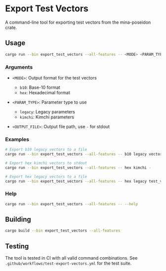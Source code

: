 # Export Test Vectors

A command-line tool for exporting test vectors from the mina-poseidon crate.

## Usage

```bash
cargo run --bin export_test_vectors --all-features -- <MODE> <PARAM_TYPE> <OUTPUT_FILE>
```

### Arguments

- `<MODE>`: Output format for the test vectors
  - `b10`: Base-10 format
  - `hex`: Hexadecimal format

- `<PARAM_TYPE>`: Parameter type to use
  - `legacy`: Legacy parameters
  - `kimchi`: Kimchi parameters

- `<OUTPUT_FILE>`: Output file path, use `-` for stdout

### Examples

```bash
# Export b10 legacy vectors to a file
cargo run --bin export_test_vectors --all-features -- b10 legacy vectors.json

# Export hex kimchi vectors to stdout
cargo run --bin export_test_vectors --all-features -- hex kimchi -

# Export hex legacy vectors to a file
cargo run --bin export_test_vectors --all-features -- hex legacy test_vectors.json
```

### Help

```bash
cargo run --bin export_test_vectors --all-features -- --help
```

## Building

```bash
cargo build --bin export_test_vectors --all-features
```

## Testing

The tool is tested in CI with all valid command combinations. See
`.github/workflows/test-export-vectors.yml` for the test suite.
